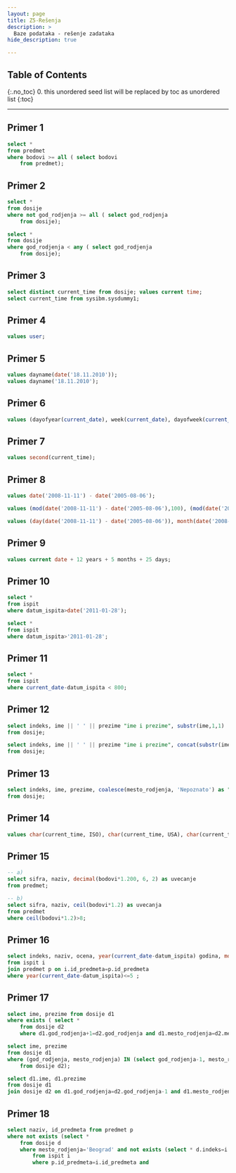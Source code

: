 ```yaml
---
layout: page
title: Z5-Rešenja
description: >
  Baze podataka - rešenje zadataka
hide_description: true

---
```


## Table of Contents
{:.no_toc}
0. this unordered seed list will be replaced by toc as unordered list
{:toc}

---

## Primer 1

```sql
select *
from predmet
where bodovi >= all ( select bodovi
    from predmet);
```

## Primer 2

```sql
select *
from dosije
where not god_rodjenja >= all ( select god_rodjenja
    from dosije);

select *
from dosije
where god_rodjenja < any ( select god_rodjenja
    from dosije);
```

## Primer 3

```sql
select distinct current_time from dosije; values current time;
select current_time from sysibm.sysdummy1;
```

## Primer 4

```sql
values user;
```

## Primer 5

```sql
values dayname(date('18.11.2010')); 
values dayname('18.11.2010');
```

## Primer 6

```sql
values (dayofyear(current_date), week(current_date), dayofweek(current_date), dayname(current_date), monthname(current_date));
```

## Primer 7

```sql
values second(current_time);
```

## Primer 8

```sql
values date('2008-11-11') - date('2005-08-06');

values (mod(date('2008-11-11') - date('2005-08-06'),100), (mod(date('2008-11-11') - date('2005- 08-06'),10000))/100, integer(date('2008-11-11') - date('2005-08-06'))/10000);

values (day(date('2008-11-11') - date('2005-08-06')), month(date('2008-11-11') - date('2005-08- 06')), year(date('2008-11-11') - date('2005-08-06')));
```

## Primer 9

```sql
values current date + 12 years + 5 months + 25 days;
```

## Primer 10

```sql
select *
from ispit
where datum_ispita>date('2011-01-28');

select *
from ispit
where datum_ispita>'2011-01-28';
```

## Primer 11

```sql
select *
from ispit
where current_date-datum_ispita < 800;
```

## Primer 12

```sql
select indeks, ime || ' ' || prezime "ime i prezime", substr(ime,1,1) || substr(prezime,1,1) inicijali, replace(mesto_rodjenja, 'Beograd', 'Bg') "mesto rodjenja"
from dosije;

select indeks, ime || ' ' || prezime "ime i prezime", concat(substr(ime,1,1),substr(prezime,1,1)) as inicijali, replace(mesto_rodjenja, 'Beograd', 'Bg') "mesto rodjenja"
from dosije;
```

## Primer 13

```sql
select indeks, ime, prezime, coalesce(mesto_rodjenja, 'Nepoznato') as "mesto rodjenja" 
from dosije;

```

## Primer 14

```sql
values char(current_time, ISO), char(current_time, USA), char(current_time, LOCAL);
```

## Primer 15

```sql
-- a)
select sifra, naziv, decimal(bodovi*1.200, 6, 2) as uvecanje 
from predmet;

-- b)
select sifra, naziv, ceil(bodovi*1.2) as uvecanja 
from predmet
where ceil(bodovi*1.2)>8;
```

## Primer 16

```sql
select indeks, naziv, ocena, year(current_date-datum_ispita) godina, month(current_date- datum_ispita) meseci, day(current_date-datum_ispita) dana
from ispit i 
join predmet p on i.id_predmeta=p.id_predmeta
where year(current_date-datum_ispita)<=5 ;
```

## Primer 17

```sql
select ime, prezime from dosije d1
where exists ( select *
    from dosije d2
    where d1.god_rodjenja+1=d2.god_rodjenja and d1.mesto_rodjenja=d2.mesto_rodjenja);

select ime, prezime
from dosije d1
where (god_rodjenja, mesto_rodjenja) IN (select god_rodjenja-1, mesto_rodjenja
    from dosije d2);

select d1.ime, d1.prezime
from dosije d1 
join dosije d2 on d1.god_rodjenja=d2.god_rodjenja-1 and d1.mesto_rodjenja=d2.mesto_rodjenja;
```

## Primer 18

```sql
select naziv, id_predmeta from predmet p
where not exists (select *
    from dosije d
    where mesto_rodjenja='Beograd' and not exists (select * d.indeks=i.indeks and ocena>5));
        from ispit i
        where p.id_predmeta=i.id_predmeta and
```
